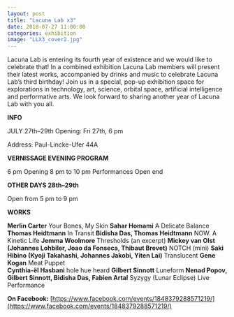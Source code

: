 ```yaml
---
layout: post
title: "Lacuna Lab x3"
date: 2018-07-27 11:00:00
categories: exhibition
image: "LLX3_cover2.jpg"
---
```


Lacuna Lab is entering its fourth year of existence and we would like to celebrate that!
In a combined exhibition Lacuna Lab members will present their latest works, accompanied by drinks and music to celebrate Lacuna Lab’s third birthday! 
Join us in a special, pop-up exhibition space for explorations in technology, art, science, orbital space, artificial intelligence and performative arts.  We look forward to sharing another year of Lacuna Lab with you all.

**INFO** 

JULY 27th–29th
Opening: Fri 27th, 6 pm

Address: Paul-Lincke-Ufer 44A 

**VERNISSAGE EVENING PROGRAM**

6 pm Opening
8 pm to 10 pm Performances 
Open end

**OTHER DAYS 28th–29th**

Open from 5 pm to 9 pm

**WORKS**

**Merlin Carter** Your Bones, My Skin 
**Sahar Homami** A Delicate Balance 
**Thomas Heidtmann** In Transit 
**Bidisha Das, Thomas Heidtmann** NOW. A Kinetic Life 
**Jemma Woolmore** Thresholds (an excerpt) 
**Mickey van Olst (Johannes Lohbiler, Joao da Fonseca, Thibaut Brevet)** NOTCH (mini) 
**Saki Hibino (Kyoji Takahashi, Johannes Jakobi, Yiten Lai)** Translucent 
**Gene Kogan** Meat Puppet  
**Cynthia-ël Hasbani** hole hue heard 
**Gilbert Sinnott** Luneform 
**Nenad Popov, Gilbert Sinnott, Bidisha Das, Fabien Artal** Syzygy (Lunar Eclipse) Live Performance 

**On Facebook:** [https://www.facebook.com/events/1848379288571219/](https://www.facebook.com/events/1848379288571219/)